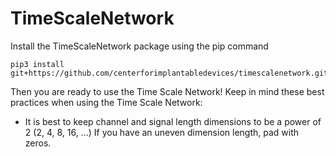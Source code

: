 # TimeScaleNetwork

Install the TimeScaleNetwork package using the pip command

```
pip3 install git+https://github.com/centerforimplantabledevices/timescalenetwork.git
```

Then you are ready to use the Time Scale Network! Keep in mind these best practices when using the Time Scale Network:

* It is best to keep channel and signal length dimensions to be a power of 2 (2, 4, 8, 16, ...)
  If you have an uneven dimension length, pad with zeros.

